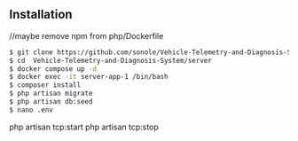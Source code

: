 ## Installation

//maybe remove npm from php/Dockerfile
```bash
$ git clone https://github.com/sonole/Vehicle-Telemetry-and-Diagnosis-System.git
$ cd  Vehicle-Telemetry-and-Diagnosis-System/server
$ docker compose up -d
$ docker exec -it server-app-1 /bin/bash
$ composer install
$ php artisan migrate
$ php artisan db:seed
$ nano .env
```
php artisan tcp:start 
php artisan tcp:stop
